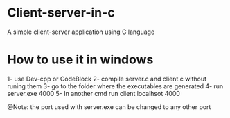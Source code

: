 # Client-server-in-c
A simple client-server application using C language

# How to use it in windows
1- use Dev-cpp or CodeBlock
2- compile server.c and client.c without runing them 
3- go to the folder where the executables are generated
4- run server.exe 4000 
5- In another cmd run client localhsot 4000

@Note: the port used with server.exe can be changed to any other port 
